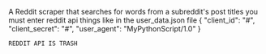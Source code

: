 A Reddit scraper that searches for words from a subreddit's post titles
you must enter reddit api things like in the user_data.json file
{
    "client_id": "#",
    "client_secret": "#",
    "user_agent": "MyPythonScript/1.0"
}

    REDDIT API IS TRASH

